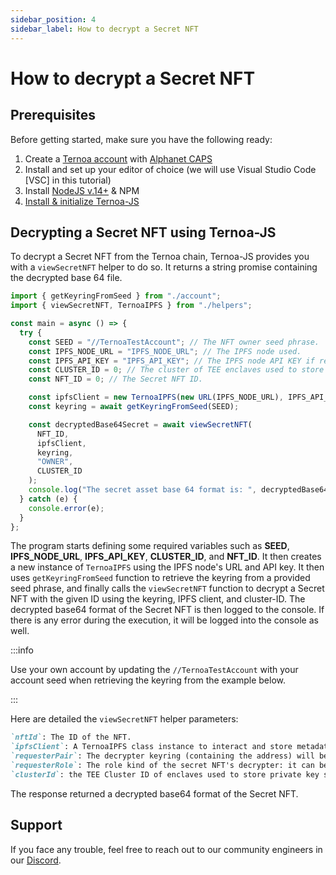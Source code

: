 ```yaml
---
sidebar_position: 4
sidebar_label: How to decrypt a Secret NFT
---
```


# How to decrypt a Secret NFT

## Prerequisites

Before getting started, make sure you have the following ready:

1. Create a [Ternoa account](/for-developers/get-started/create-account) with [Alphanet CAPS](/for-developers/get-started/create-account#step-2-get-some-free-test-caps-tokens)
2. Install and set up your editor of choice (we will use Visual Studio Code [VSC] in this tutorial)
3. Install [NodeJS v.14+](https://nodejs.org/en/download/) & NPM
4. [Install & initialize Ternoa-JS](/for-developers/get-started/install-ternoa-js)

## Decrypting a Secret NFT using Ternoa-JS

To decrypt a Secret NFT from the Ternoa chain, Ternoa-JS provides you with a `viewSecretNFT` helper to do so. It returns a string promise containing the decrypted base 64 file.

```typescript showLineNumbers
import { getKeyringFromSeed } from "./account";
import { viewSecretNFT, TernoaIPFS } from "./helpers";

const main = async () => {
  try {
    const SEED = "//TernoaTestAccount"; // The NFT owner seed phrase.
    const IPFS_NODE_URL = "IPFS_NODE_URL"; // The IPFS node used.
    const IPFS_API_KEY = "IPFS_API_KEY"; // The IPFS node API KEY if required.
    const CLUSTER_ID = 0; // The cluster of TEE enclaves used to store private key shares.
    const NFT_ID = 0; // The Secret NFT ID.

    const ipfsClient = new TernoaIPFS(new URL(IPFS_NODE_URL), IPFS_API_KEY);
    const keyring = await getKeyringFromSeed(SEED);

    const decryptedBase64Secret = await viewSecretNFT(
      NFT_ID,
      ipfsClient,
      keyring,
      "OWNER",
      CLUSTER_ID
    );
    console.log("The secret asset base 64 format is: ", decryptedBase64Secret);
  } catch (e) {
    console.error(e);
  }
};
```

The program starts defining some required variables such as **SEED**, **IPFS_NODE_URL**, **IPFS_API_KEY**, **CLUSTER_ID**, and **NFT_ID**. It then creates a new instance of `TernoaIPFS` using the IPFS node's URL and API key. It then uses `getKeyringFromSeed` function to retrieve the keyring from a provided seed phrase, and finally calls the `viewSecretNFT` function to decrypt a Secret NFT with the given ID using the keyring, IPFS client, and cluster-ID. The decrypted base64 format of the Secret NFT is then logged to the console. If there is any error during the execution, it will be logged into the console as well.

:::info

Use your own account by updating the `//TernoaTestAccount` with your account seed when retrieving the keyring from the example below.

:::

Here are detailed the `viewSecretNFT` helper parameters:

```markdown
`nftId`: The ID of the NFT.
`ipfsClient`: A TernoaIPFS class instance to interact and store metadata on IPFS.
`requesterPair`: The decrypter keyring (containing the address) will be used to sign data submitted to enclaves to retrieve the shares of the private key.
`requesterRole`: The role kind of the secret NFT's decrypter: it can be either "OWNER", "DELEGATEE" or "RENTEE".
`clusterId`: the TEE Cluster ID of enclaves used to store private key shares. The default is 0.
```

The response returned a decrypted base64 format of the Secret NFT.

## Support

If you face any trouble, feel free to reach out to our community engineers in our [Discord](https://discord.gg/fUmBkPpnRu).
